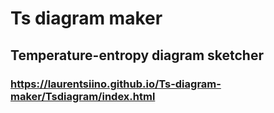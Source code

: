 # Ts diagram maker
## Temperature-entropy diagram sketcher
### https://laurentsiino.github.io/Ts-diagram-maker/Tsdiagram/index.html
